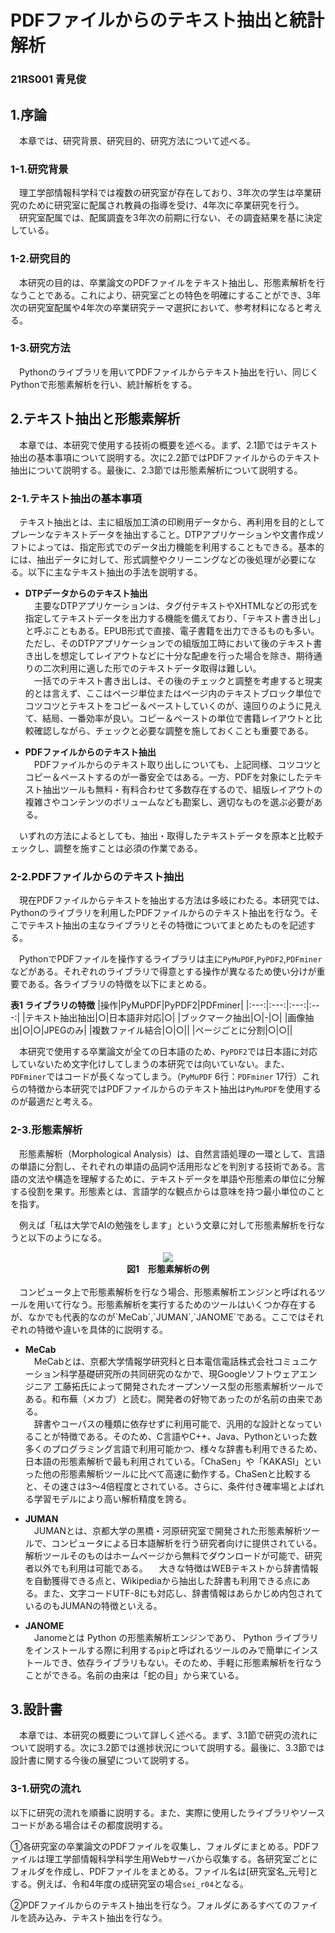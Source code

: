 # PDFファイルからのテキスト抽出と統計解析
### 21RS001 青見俊
## 1.序論
　本章では、研究背景、研究目的、研究方法について述べる。
### 1-1.研究背景
　理工学部情報科学科では複数の研究室が存在しており、3年次の学生は卒業研究のために研究室に配属され教員の指導を受け、4年次に卒業研究を行う。  
　研究室配属では、配属調査を3年次の前期に行ない、その調査結果を基に決定している。
### 1-2.研究目的
　本研究の目的は、卒業論文のPDFファイルをテキスト抽出し、形態素解析を行なうことである。これにより、研究室ごとの特色を明確にすることができ、3年次の研究室配属や4年次の卒業研究テーマ選択において、参考材料になると考える。
### 1-3.研究方法
　Pythonのライブラリを用いてPDFファイルからテキスト抽出を行い、同じくPythonで形態素解析を行い、統計解析をする。
## 2.テキスト抽出と形態素解析
　本章では、本研究で使用する技術の概要を述べる。まず、2.1節ではテキスト抽出の基本事項について説明する。次に2.2節ではPDFファイルからのテキスト抽出について説明する。最後に、2.3節では形態素解析について説明する。
### 2-1.テキスト抽出の基本事項
　テキスト抽出とは、主に組版加工済の印刷用データから、再利用を目的としてプレーンなテキストデータを抽出すること。DTPアプリケーションや文書作成ソフトによっては、指定形式でのデータ出力機能を利用することもできる。基本的には、抽出データに対して、形式調整やクリーニングなどの後処理が必要になる。以下に主なテキスト抽出の手法を説明する。
* **DTPデータからのテキスト抽出**  
　主要なDTPアプリケーションは、タグ付テキストやXHTMLなどの形式を指定してテキストデータを出力する機能を備えており、「テキスト書き出し」と呼ぶこともある。EPUB形式で直接、電子書籍を出力できるものも多い。ただし、そのDTPアプリケーションでの組版加工時において後のテキスト書き出しを想定してレイアウトなどに十分な配慮を行った場合を除き、期待通りの二次利用に適した形でのテキストデータ取得は難しい。  
　一括でのテキスト書き出しは、その後のチェックと調整を考慮すると現実的とは言えず、ここはページ単位またはページ内のテキストブロック単位でコツコツとテキストをコピー＆ペーストしていくのが、遠回りのように見えて、結局、一番効率が良い。コピー＆ペーストの単位で書籍レイアウトと比較確認しながら、チェックと必要な調整を施しておくことも重要である。

* **PDFファイルからのテキスト抽出**  
　PDFファイルからのテキスト取り出しについても、上記同様、コツコツとコピー＆ペーストするのが一番安全ではある。一方、PDFを対象にしたテキスト抽出ツールも無料・有料合わせて多数存在するので、組版レイアウトの複雑さやコンテンツのボリュームなども勘案し、適切なものを選ぶ必要がある。

　いずれの方法によるとしても、抽出・取得したテキストデータを原本と比較チェックし、調整を施すことは必須の作業である。
### 2-2.PDFファイルからのテキスト抽出
　現在PDFファイルからテキストを抽出する方法は多岐にわたる。本研究では、Pythonのライブラリを利用したPDFファイルからのテキスト抽出を行なう。そこでテキスト抽出の主なライブラリとその特徴についてまとめたものを記述する。  

　PythonでPDFファイルを操作するライブラリは主に`PyMuPDF`,`PyPDF2`,`PDFminer`などがある。それぞれのライブラリで得意とする操作が異なるため使い分けが重要である。各ライブラリの特徴を以下にまとめる。 
 
 **表1 ライブラリの特徴**
|操作|PyMuPDF|PyPDF2|PDFminer|
|:---:|:---:|:---:|:---:|
|テキスト抽出抽出|○|日本語非対応|○|
|ブックマーク抽出|○|-|○|
|画像抽出|○|○|JPEGのみ|
|複数ファイル結合|○|○||
|ページごとに分割|○|○||  

　本研究で使用する卒業論文が全ての日本語のため、`PyPDF2`では日本語に対応していないため文字化けしてしまうの本研究では向いていない。また、`PDFminer`ではコードが長くなってしまう。（`PyMuPDF` 6行：`PDFminer` 17行）これらの特徴から本研究ではPDFファイルからのテキスト抽出は`PyMuPDF`を使用するのが最適だと考える。
### 2-3.形態素解析
　形態素解析（Morphological Analysis）は、自然言語処理の一環として、言語の単語に分割し、それぞれの単語の品詞や活用形などを判別する技術である。言語の文法や構造を理解するために、テキストデータを単語や形態素の単位に分解する役割を果す。形態素とは、言語学的な観点からは意味を持つ最小単位のことを指す。  

　例えば「私は大学でAIの勉強をします」という文章に対して形態素解析を行なうと以下のようになる。  
<div align="center">
  <img src="https://github.com/k21rs001/readme-test/blob/main/keitaiso.png" />
</div>
<div align="center">
 <strong>図1　形態素解析の例</strong>
</div>  
<br>
　コンピュータ上で形態素解析を行なう場合、形態素解析エンジンと呼ばれるツールを用いて行なう。形態素解析を実行するためのツールはいくつか存在するが、なかでも代表的なのが`MeCab`,`JUMAN`,`JANOME`である。ここではそれぞれの特徴や違いを具体的に説明する。

* **MeCab**  
　MeCabとは、京都大学情報学研究科と日本電信電話株式会社コミュニケーション科学基礎研究所の共同研究のなかで、現Googleソフトウェアエンジニア 工藤拓氏によって開発されたオープンソース型の形態素解析ツールである。和布蕪（メカブ）と読む。開発者の好物であったのが名前の由来である。  
　辞書やコーパスの種類に依存せずに利用可能で、汎用的な設計となっていることが特徴である。そのため、C言語やC++、Java、Pythonといった数多くのプログラミング言語で利用可能かつ、様々な辞書も利用できるため、日本語の形態素解析で最も利用されている。「ChaSen」や「KAKASI」といった他の形態素解析ツールに比べて高速に動作する。ChaSenと比較すると、その速さは3〜4倍程度とされている。さらに、条件付き確率場とよばれる学習モデルにより高い解析精度を誇る。

* **JUMAN**  
　JUMANとは、京都大学の黒橋・河原研究室で開発された形態素解析ツールで、コンピュータによる日本語解析を行う研究者向けに提供されている。解析ツールそのものはホームページから無料でダウンロードが可能で、研究者以外でも利用は可能である。
　大きな特徴はWEBテキストから辞書情報を自動獲得できる点と、Wikipediaから抽出した辞書も利用できる点にある。また、文字コードUTF-8にも対応し、辞書情報はあらかじめ内包されているのもJUMANの特徴といえる。
  
* **JANOME**  
　Janomeとは Python の形態素解析エンジンであり、 Python ライブラリをインストールする際に利用する`pip`と呼ばれるツールのみで簡単にインストールでき、依存ライブラリもない。そのため、手軽に形態素解析を行なうことができる。名前の由来は「蛇の目」から来ている。

## 3.設計書
　本章では、本研究の概要について詳しく述べる。まず、3.1節で研究の流れについて説明する。次に3.2節では進捗状況について説明する。最後に、3.3節では設計書に関する今後の展望について説明する。
### 3-1.研究の流れ  
 以下に研究の流れを順番に説明する。また、実際に使用したライブラリやソースコードがある場合はその都度説明する。  
 
①各研究室の卒業論文のPDFファイルを収集し、フォルダにまとめる。PDFファイルは理工学部情報科学科学生用Webサーバから収集する。各研究室ごとにフォルダを作成し、PDFファイルをまとめる。ファイル名は[研究室名_元号]とする。例えば、令和4年度の成研究室の場合`sei_r04`となる。

②PDFファイルからのテキスト抽出を行なう。フォルダにあるすべてのファイルを読み込み、テキスト抽出を行なう。

